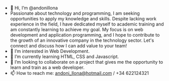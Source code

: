 - 👋 Hi, I’m @andonillona
- Passionate about technology and programming, I am seeking opportunities to apply my knowledge and skills. Despite lacking work experience in the field, I have dedicated   myself to academic training and am constantly learning to achieve my goal. My focus is on web development and application programming, and I hope to contribute to the   growth of an innovative company in the technology sector. Let's connect and discuss how I can add value to your team!
- 👀 I’m interested in Web Development.
- 🌱 I’m currently learning HTML, CSS and Javascript.
- 💞️ I’m looking to collaborate on a project that gives me the opportunity to learn and train as a web developer.
- 📫 How to reach me: andoni_llona@hotmail.com / +34 622124321
